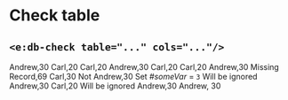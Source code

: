 # Check table
## `<e:db-check table="..." cols="..."/>`

<div>
    <e:summary/>
    <e:given>
        <e:db-set table="PERSON" cols="NAME, AGE">
            <row>Andrew,30</row>
            <row>Carl,20</row>
        </e:db-set>
    </e:given>
    <e:example name="Happy-path">
        <e:then print="true">
            <e:db-check table="PERSON" cols="NAME, AGE">
                <row>Carl,20</row>
                <row>Andrew,30</row>
            </e:db-check>
        </e:then>
    </e:example>
    <e:example name="Surplus" status="ExpectedToFail">
        <e:then print="true">
            <e:db-check table="PERSON" cols="NAME, AGE">
                <row>Carl,20</row>
            </e:db-check>
        </e:then>
    </e:example>
    <e:example name="Missing" status="ExpectedToFail">
        <e:then print="true">
            <e:db-check table="PERSON" cols="NAME, AGE">
                <row>Carl,20</row>
                <row>Andrew,30</row>
                <row>Missing Record,69</row>
            </e:db-check>
        </e:then>
    </e:example>
    <e:example name="Wrong fields" status="ExpectedToFail">
        <e:then print="true">
            <e:db-check table="PERSON" cols="NAME, AGE">
                <row>Carl,30</row>
                <row>Not Andrew,30</row>
            </e:db-check>
        </e:then>
    </e:example>
    <e:example name="Partial check">
        <e:given>
            Set <var>#someVar</var> = <code c:set="#someVar">3</code>
        </e:given>
        <e:then print="true">
            <e:db-check table="PERSON" cols="NAME, AGE" ignoreRowsBefore="2" ignoreRowsAfter="${#someVar}">
                <row>Will be ignored</row>
                <row>Andrew,30</row>
                <row>Carl,20</row>
                <row>Will be ignored</row>
            </e:db-check>
        </e:then>
    </e:example>
    <e:example name="Subset check">
        <e:then print="true">
            <e:db-check table="PERSON" cols="NAME, AGE" where="NAME='Andrew'">
                <row>Andrew,30</row>
            </e:db-check>
        </e:then>
    </e:example>
    <e:example name="Check empty - fail" status="ExpectedToFail">
        <e:given>
            <e:db-set table="PERSON"/>
        </e:given>
        <e:then print="true">
            <e:db-check table="PERSON" cols="NAME, AGE" where="NAME='Andrew'">
                <row>Andrew, 30</row>
            </e:db-check>
        </e:then>
    </e:example>
    <e:example name="Check empty - success">
        <e:given>
            <e:db-set table="PERSON"/>
        </e:given>
        <e:then print="true">
            <e:db-check table="PERSON"/>
        </e:then>
    </e:example>
</div>
